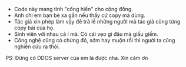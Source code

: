 - Code này mang tính "cống hiến" cho cộng đồng.
- Anh chị em bạn bè xa gần nếu thấy cứ copy mà dùng.
- Tác giả xin phép làm vậy để trả lễ những người mà tác giả cũng từng copy bài của họ.
- Sinh viên với nhau cả í mà. Có cái vẹo gì đâu mà giấu giếm.
- Công nghệ cũng có chừng đó, sớm hay muộn rồi thì người ta cũng nghiên cứu ra thôi.

PS: Đừng có DDOS server của em là được nha. Xin cảm ơn
